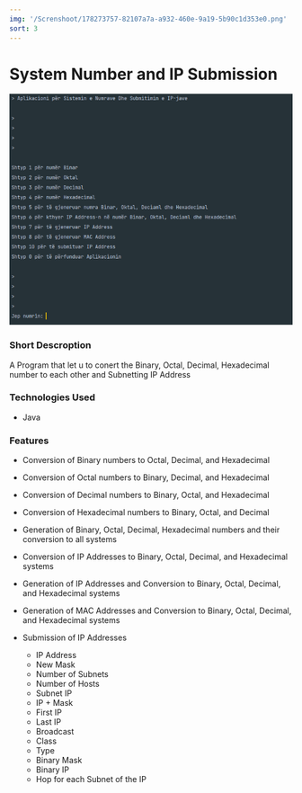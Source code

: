 ```yaml
---
img: '/Screnshoot/178273757-82107a7a-a932-460e-9a19-5b90c1d353e0.png'
sort: 3
---
```

# System Number and IP Submission

![Image](./Screnshoot/178273757-82107a7a-a932-460e-9a19-5b90c1d353e0.png)

### Short Descroption

A Program that let u to conert the Binary, Octal, Decimal, Hexadecimal number to each other and Subnetting IP Address

### Technologies Used

- Java

### Features

- Conversion of Binary numbers to Octal, Decimal, and Hexadecimal
- Conversion of Octal numbers to Binary, Decimal, and Hexadecimal
- Conversion of Decimal numbers to Binary, Octal, and Hexadecimal
- Conversion of Hexadecimal numbers to Binary, Octal, and Decimal
- Generation of Binary, Octal, Decimal, Hexadecimal numbers and their conversion to all systems
- Conversion of IP Addresses to Binary, Octal, Decimal, and Hexadecimal systems
- Generation of IP Addresses and Conversion to Binary, Octal, Decimal, and Hexadecimal systems
- Generation of MAC Addresses and Conversion to Binary, Octal, Decimal, and Hexadecimal systems

- Submission of IP Addresses
  - IP Address
  - New Mask
  - Number of Subnets
  - Number of Hosts
  - Subnet IP
  - IP + Mask
  - First IP
  - Last IP
  - Broadcast
  - Class
  - Type
  - Binary Mask
  - Binary IP
  - Hop for each Subnet of the IP
